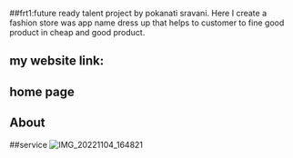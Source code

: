 ##frt1:future ready talent project by pokanati
 sravani.
Here I create a fashion store was app name dress up
 that helps to customer to fine good product
 in cheap and good product.
## my website link:


## home page

## About

##service
![IMG_20221104_164821](https://user-images.githubusercontent.com/115263187/200459023-a637607b-2078-4692-9803-cfc69be6ae9f.jpg)
